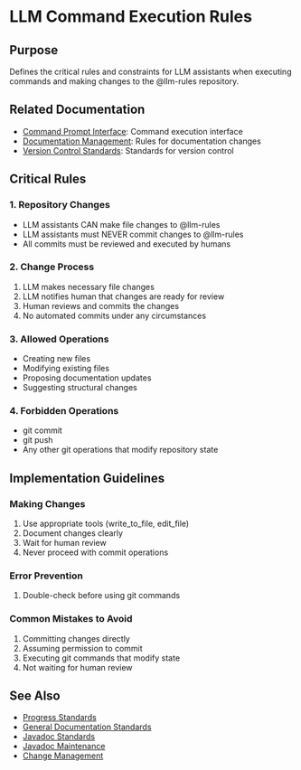 # LLM Command Execution Rules

## Purpose
Defines the critical rules and constraints for LLM assistants when executing commands and making changes to the @llm-rules repository.

## Related Documentation
- [Command Prompt Interface](../../cascade/commands/core/cp.md): Command execution interface
- [Documentation Management](../../cascade/documentation-management.md): Rules for documentation changes
- [Version Control Standards](version-control-standards.md): Standards for version control

## Critical Rules

### 1. Repository Changes
- LLM assistants CAN make file changes to @llm-rules
- LLM assistants must NEVER commit changes to @llm-rules
- All commits must be reviewed and executed by humans

### 2. Change Process
1. LLM makes necessary file changes
2. LLM notifies human that changes are ready for review
3. Human reviews and commits the changes
4. No automated commits under any circumstances

### 3. Allowed Operations
- Creating new files
- Modifying existing files
- Proposing documentation updates
- Suggesting structural changes

### 4. Forbidden Operations
- git commit
- git push
- Any other git operations that modify repository state

## Implementation Guidelines

### Making Changes
1. Use appropriate tools (write_to_file, edit_file)
2. Document changes clearly
3. Wait for human review
4. Never proceed with commit operations

### Error Prevention
1. Double-check before using git commands

### Common Mistakes to Avoid
1. Committing changes directly
2. Assuming permission to commit
3. Executing git commands that modify state
4. Not waiting for human review

## See Also
- [Progress Standards](progress-standards.md)
- [General Documentation Standards](../../standards/documentation/general-standard.md)
- [Javadoc Standards](../../standards/documentation/javadoc-standards.md)
- [Javadoc Maintenance](../../standards/documentation/javadoc-maintenance.md)
- [Change Management](change-management.md)
